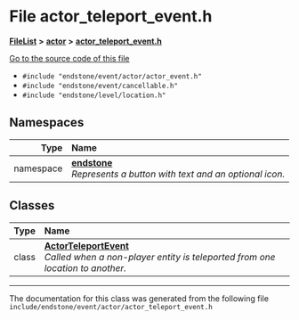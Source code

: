 

# File actor\_teleport\_event.h



[**FileList**](files.md) **>** [**actor**](dir_621c26b5fd4198aba66e7e31570ce44a.md) **>** [**actor\_teleport\_event.h**](actor__teleport__event_8h.md)

[Go to the source code of this file](actor__teleport__event_8h_source.md)



* `#include "endstone/event/actor/actor_event.h"`
* `#include "endstone/event/cancellable.h"`
* `#include "endstone/level/location.h"`













## Namespaces

| Type | Name |
| ---: | :--- |
| namespace | [**endstone**](namespaceendstone.md) <br>_Represents a button with text and an optional icon._  |


## Classes

| Type | Name |
| ---: | :--- |
| class | [**ActorTeleportEvent**](classendstone_1_1ActorTeleportEvent.md) <br>_Called when a non-player entity is teleported from one location to another._  |



















































------------------------------
The documentation for this class was generated from the following file `include/endstone/event/actor/actor_teleport_event.h`

